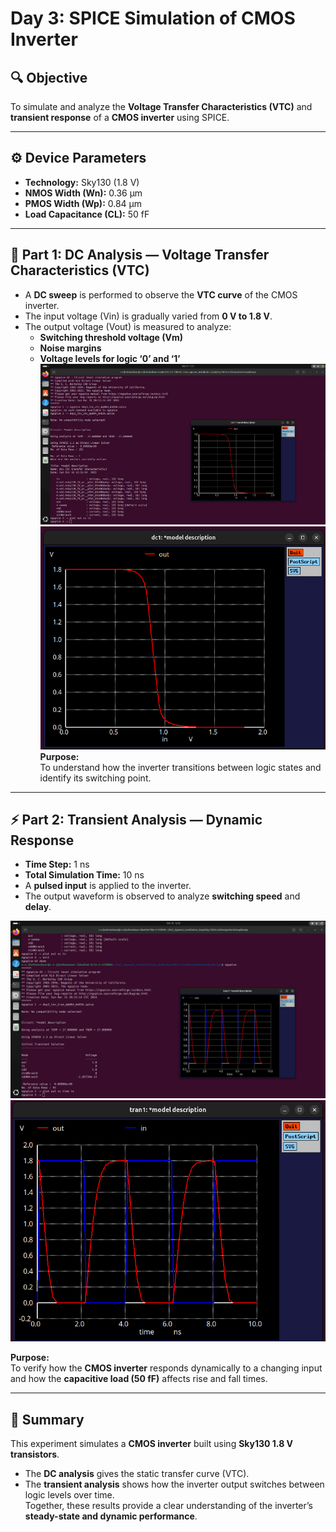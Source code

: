 # Day 3: SPICE Simulation of CMOS Inverter

## 🔍 Objective
To simulate and analyze the **Voltage Transfer Characteristics (VTC)** and **transient response** of a **CMOS inverter** using SPICE.

---

## ⚙️ Device Parameters
- **Technology:** Sky130 (1.8 V)
- **NMOS Width (Wn):** 0.36 µm  
- **PMOS Width (Wp):** 0.84 µm  
- **Load Capacitance (CL):** 50 fF  

---

## 🧪 Part 1: DC Analysis — Voltage Transfer Characteristics (VTC)
- A **DC sweep** is performed to observe the **VTC curve** of the CMOS inverter.  
- The input voltage (Vin) is gradually varied from **0 V to 1.8 V**.  
- The output voltage (Vout) is measured to analyze:
  - **Switching threshold voltage (Vm)**
  - **Noise margins**
  - **Voltage levels for logic ‘0’ and ‘1’**
![im7](im7.png)
![im8](im8.png)
**Purpose:**  
To understand how the inverter transitions between logic states and identify its switching point.

---

## ⚡ Part 2: Transient Analysis — Dynamic Response
- **Time Step:** 1 ns  
- **Total Simulation Time:** 10 ns  
- A **pulsed input** is applied to the inverter.  
- The output waveform is observed to analyze **switching speed** and **delay**.

![im9](im9.png)
![im10](im10.png)

**Purpose:**  
To verify how the **CMOS inverter** responds dynamically to a changing input and how the **capacitive load (50 fF)** affects rise and fall times.

---

## 🧠 Summary
This experiment simulates a **CMOS inverter** built using **Sky130 1.8 V transistors**.  
- The **DC analysis** gives the static transfer curve (VTC).  
- The **transient analysis** shows how the inverter output switches between logic levels over time.  
Together, these results provide a clear understanding of the inverter’s **steady-state and dynamic performance**.

